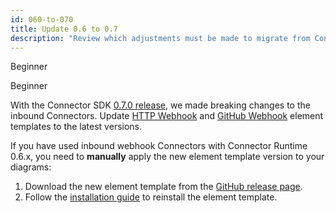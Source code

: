 ```yaml
---
id: 060-to-070
title: Update 0.6 to 0.7
description: "Review which adjustments must be made to migrate from Connector SDK 0.6.x to 0.7.0."
---
```


<span class="badge badge--beginner">Beginner</span>

<span class="badge badge--beginner">Beginner</span>

With the Connector SDK [0.7.0 release](https://github.com/camunda/connector-sdk/releases/tag/0.7.0), we made
breaking changes to the inbound Connectors. Update
[HTTP Webhook](https://github.com/camunda/connectors/tree/main/connectors/webhook/element-templates)
and [GitHub Webhook](https://github.com/camunda/connectors/tree/main/connectors/github/element-templates)
element templates to the latest versions.

If you have used inbound webhook Connectors with Connector Runtime 0.6.x, you need to **manually**
apply the new element template version to your diagrams:

1. Download the new element template from the [GitHub release page](https://github.com/camunda/connectors-bundle/releases/tag/0.17.0).
2. Follow the [installation guide](/components/modeler/desktop-modeler/element-templates/configuring-templates.md) to reinstall the element template.
